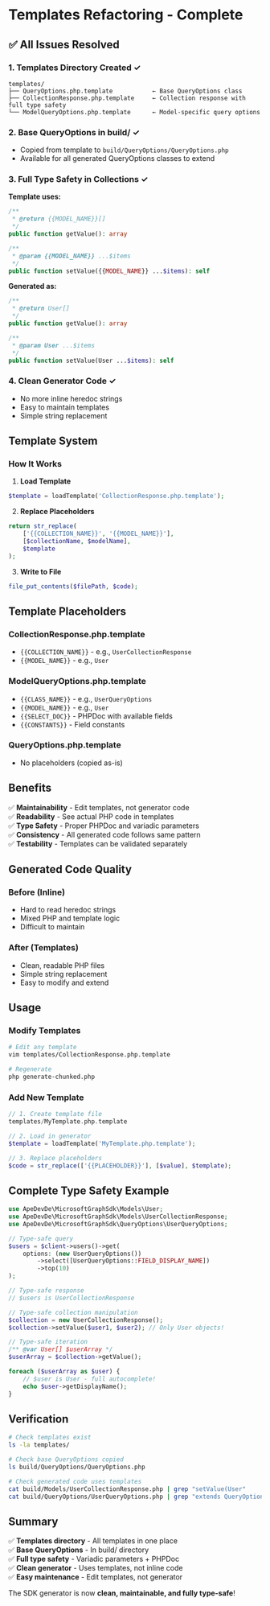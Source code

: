 # Templates Refactoring - Complete

## ✅ All Issues Resolved

### 1. **Templates Directory Created** ✓
```
templates/
├── QueryOptions.php.template           ← Base QueryOptions class
├── CollectionResponse.php.template     ← Collection response with full type safety
└── ModelQueryOptions.php.template      ← Model-specific query options
```

### 2. **Base QueryOptions in build/** ✓
- Copied from template to `build/QueryOptions/QueryOptions.php`
- Available for all generated QueryOptions classes to extend

### 3. **Full Type Safety in Collections** ✓

**Template uses:**
```php
/**
 * @return {{MODEL_NAME}}[]
 */
public function getValue(): array

/**
 * @param {{MODEL_NAME}} ...$items
 */
public function setValue({{MODEL_NAME}} ...$items): self
```

**Generated as:**
```php
/**
 * @return User[]
 */
public function getValue(): array

/**
 * @param User ...$items
 */
public function setValue(User ...$items): self
```

### 4. **Clean Generator Code** ✓
- No more inline heredoc strings
- Easy to maintain templates
- Simple string replacement

## Template System

### How It Works

1. **Load Template**
```php
$template = loadTemplate('CollectionResponse.php.template');
```

2. **Replace Placeholders**
```php
return str_replace(
    ['{{COLLECTION_NAME}}', '{{MODEL_NAME}}'],
    [$collectionName, $modelName],
    $template
);
```

3. **Write to File**
```php
file_put_contents($filePath, $code);
```

## Template Placeholders

### CollectionResponse.php.template
- `{{COLLECTION_NAME}}` - e.g., `UserCollectionResponse`
- `{{MODEL_NAME}}` - e.g., `User`

### ModelQueryOptions.php.template
- `{{CLASS_NAME}}` - e.g., `UserQueryOptions`
- `{{MODEL_NAME}}` - e.g., `User`
- `{{SELECT_DOC}}` - PHPDoc with available fields
- `{{CONSTANTS}}` - Field constants

### QueryOptions.php.template
- No placeholders (copied as-is)

## Benefits

✅ **Maintainability** - Edit templates, not generator code  
✅ **Readability** - See actual PHP code in templates  
✅ **Type Safety** - Proper PHPDoc and variadic parameters  
✅ **Consistency** - All generated code follows same pattern  
✅ **Testability** - Templates can be validated separately  

## Generated Code Quality

### Before (Inline)
- Hard to read heredoc strings
- Mixed PHP and template logic
- Difficult to maintain

### After (Templates)
- Clean, readable PHP files
- Simple string replacement
- Easy to modify and extend

## Usage

### Modify Templates
```bash
# Edit any template
vim templates/CollectionResponse.php.template

# Regenerate
php generate-chunked.php
```

### Add New Template
```php
// 1. Create template file
templates/MyTemplate.php.template

// 2. Load in generator
$template = loadTemplate('MyTemplate.php.template');

// 3. Replace placeholders
$code = str_replace(['{{PLACEHOLDER}}'], [$value], $template);
```

## Complete Type Safety Example

```php
use ApeDevDe\MicrosoftGraphSdk\Models\User;
use ApeDevDe\MicrosoftGraphSdk\Models\UserCollectionResponse;
use ApeDevDe\MicrosoftGraphSdk\QueryOptions\UserQueryOptions;

// Type-safe query
$users = $client->users()->get(
    options: (new UserQueryOptions())
        ->select([UserQueryOptions::FIELD_DISPLAY_NAME])
        ->top(10)
);

// Type-safe response
// $users is UserCollectionResponse

// Type-safe collection manipulation
$collection = new UserCollectionResponse();
$collection->setValue($user1, $user2); // Only User objects!

// Type-safe iteration
/** @var User[] $userArray */
$userArray = $collection->getValue();

foreach ($userArray as $user) {
    // $user is User - full autocomplete!
    echo $user->getDisplayName();
}
```

## Verification

```bash
# Check templates exist
ls -la templates/

# Check base QueryOptions copied
ls build/QueryOptions/QueryOptions.php

# Check generated code uses templates
cat build/Models/UserCollectionResponse.php | grep "setValue(User"
cat build/QueryOptions/UserQueryOptions.php | grep "extends QueryOptions"
```

## Summary

✅ **Templates directory** - All templates in one place  
✅ **Base QueryOptions** - In build/ directory  
✅ **Full type safety** - Variadic parameters + PHPDoc  
✅ **Clean generator** - Uses templates, not inline code  
✅ **Easy maintenance** - Edit templates, not generator  

The SDK generator is now **clean, maintainable, and fully type-safe**!
